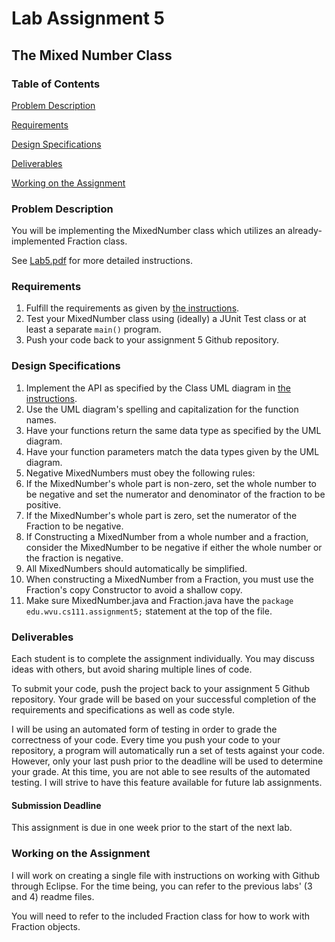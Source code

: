 # Lab Assignment 5
## The Mixed Number Class

### Table of Contents 

[Problem Description](#problem-description)

[Requirements](#requirements)

[Design Specifications](#design-specifications)

[Deliverables](#deliverables)

[Working on the Assignment](#working-on-the-assignment)

### Problem Description

You will be implementing the MixedNumber class which utilizes an already-implemented Fraction class.

See [Lab5.pdf](Lab5.pdf) for more detailed instructions.

### Requirements

1. Fulfill the requirements as given by [the instructions](Lab5.pdf).
2. Test your MixedNumber class using (ideally) a JUnit Test class or at least a separate ```main()``` program.
3. Push your code back to your assignment 5 Github repository.

### Design Specifications

1. Implement the API as specified by the Class UML diagram in [the instructions](Lab5.pdf). 
2. Use the UML diagram's spelling and capitalization for the function names.
3. Have your functions return the same data type as specified by the UML diagram.
4. Have your function parameters match the data types given by the UML diagram.
5. Negative MixedNumbers must obey the following rules:
  1. If the MixedNumber's whole part is non-zero, set the whole number to be negative and set the numerator and denominator of the fraction to be positive.
  2. If the MixedNumber's whole part is zero, set the numerator of the Fraction to be negative.
  3. If Constructing a MixedNumber from a whole number and a fraction, consider the MixedNumber to be negative if either the whole number or the fraction is negative.
6. All MixedNumbers should automatically be simplified.
7. When constructing a MixedNumber from a Fraction, you must use the Fraction's copy Constructor to avoid a shallow copy.
8. Make sure MixedNumber.java and Fraction.java have the ```package edu.wvu.cs111.assignment5;``` statement at the top of the file.

### Deliverables

Each student is to complete the assignment individually.  You may discuss ideas with others, but avoid sharing multiple lines of code.

To submit your code, push the project back to your assignment 5 Github repository. Your grade will be based on your successful completion of the requirements and specifications as well as code style.

I will be using an automated form of testing in order to grade the correctness of your code. Every time you push your code to your repository, a program will automatically run a set of tests against your code. However, only your last push prior to the deadline will be used to determine your grade. At this time, you are not able to see results of the automated testing. I will strive to have this feature available for future lab assignments.

#### Submission Deadline

This assignment is due in one week prior to the start of the next lab.

### Working on the Assignment
I will work on creating a single file with instructions on working with Github through Eclipse. For the time being, you can refer to the previous labs' (3 and 4) readme files.

You will need to refer to the included Fraction class for how to work with Fraction objects.
